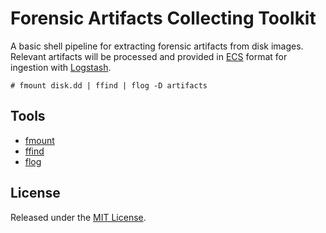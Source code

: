 # Forensic Artifacts Collecting Toolkit

A basic shell pipeline for extracting forensic artifacts from disk images. Relevant artifacts will be processed and provided in [ECS](https://www.elastic.co/guide/en/ecs/current/index.html) format for ingestion with [Logstash](https://www.elastic.co/de/logstash).

```console
# fmount disk.dd | ffind | flog -D artifacts
```

## Tools
- [fmount](docs/fmount.md)
- [ffind](docs/ffind.md)
- [flog](docs/flog.md)

## License
Released under the [MIT License](LICENSE.md).